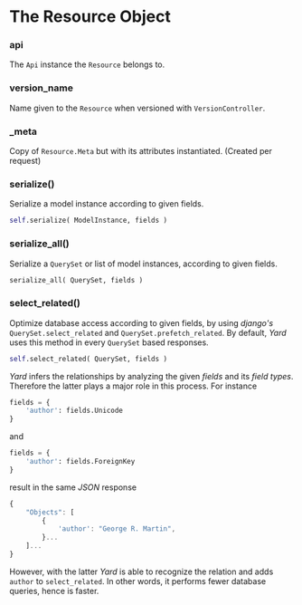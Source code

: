 # The Resource Object


### api

The `Api` instance the `Resource` belongs to.

### version_name

Name given to the `Resource` when versioned with `VersionController`. 

### _meta

Copy of `Resource.Meta` but with its attributes instantiated. (Created per request)


### serialize()

Serialize a model instance according to given fields. 

```python
self.serialize( ModelInstance, fields )
```

### serialize_all()

Serialize a `QuerySet` or list of model instances, according to given fields. 

```python
serialize_all( QuerySet, fields )
```

### select_related()

Optimize database access according to given fields, by using *django's* `QuerySet.select_related` and `QuerySet.prefetch_related`. By default, *Yard* uses this method in every `QuerySet` based responses.

```python
self.select_related( QuerySet, fields )
```

*Yard* infers the relationships by analyzing the given *fields* and its *field types*. Therefore the latter plays a major role in this process. For instance

```python
fields = {
    'author': fields.Unicode
}
```

and

```python
fields = {
    'author': fields.ForeignKey
}
```

result in the same *JSON* response

```javascript
{
    "Objects": [
        {
            'author': "George R. Martin",
        }...
    ]...
}
```

However, with the latter *Yard* is able to recognize the relation and adds `author` to `select_related`. In other words, it performs fewer database queries, hence is faster.
